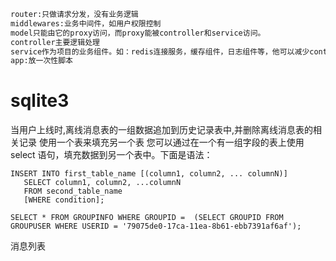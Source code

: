 ```markdown
router:只做请求分发，没有业务逻辑 
middlewares:业务中间件，如用户权限控制 
model只能由它的proxy访问，而proxy能被controller和service访问。 
controller主要逻辑处理 
service作为项目的业务组件。如：redis连接服务，缓存组件，日志组件等，他可以减少controller的负担。 
app:放一次性脚本
```
# sqlite3
当用户上线时,离线消息表的一组数据追加到历史记录表中,并删除离线消息表的相关记录
使用一个表来填充另一个表
您可以通过在一个有一组字段的表上使用 select 语句，填充数据到另一个表中。下面是语法：
```
INSERT INTO first_table_name [(column1, column2, ... columnN)] 
   SELECT column1, column2, ...columnN 
   FROM second_table_name
   [WHERE condition];
```
```
SELECT * FROM GROUPINFO WHERE GROUPID =  (SELECT GROUPID FROM GROUPUSER WHERE USERID = '79075de0-17ca-11ea-8b61-ebb7391af6af');

```

消息列表
